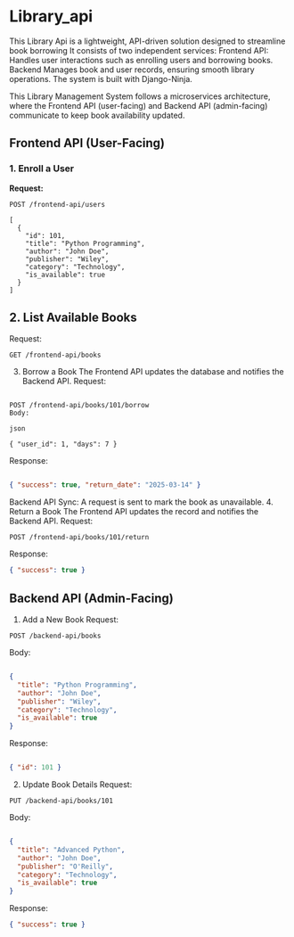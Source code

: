# Library_api
This Library Api is a lightweight, API-driven solution designed to streamline book borrowing It consists of two independent services:  Frontend API: Handles user interactions such as enrolling users and borrowing books. Backend Manages book and user records, ensuring smooth library operations. The system is built with Django-Ninja.


This Library Management System follows a microservices architecture, where the Frontend API (user-facing) and Backend API (admin-facing) communicate to keep book availability updated.


##  Frontend API (User-Facing)
### **1. Enroll a User**
**Request:**
```http
POST /frontend-api/users
```

```
[
  {
    "id": 101,
    "title": "Python Programming",
    "author": "John Doe",
    "publisher": "Wiley",
    "category": "Technology",
    "is_available": true
  }
]

```

## 2. List Available Books
Request:


```http
GET /frontend-api/books
```


3. Borrow a Book
The Frontend API updates the database and notifies the Backend API.
Request:

```http

POST /frontend-api/books/101/borrow
Body:

json

{ "user_id": 1, "days": 7 }
```
Response:

```json

{ "success": true, "return_date": "2025-03-14" }
```
Backend API Sync: A request is sent to mark the book as unavailable.
4. Return a Book
The Frontend API updates the record and notifies the Backend API.
Request:

```http
POST /frontend-api/books/101/return
````
Response:
```json
{ "success": true }
```
##  Backend API (Admin-Facing)
1. Add a New Book
Request:

```http
POST /backend-api/books
```

Body:

```json

{
  "title": "Python Programming",
  "author": "John Doe",
  "publisher": "Wiley",
  "category": "Technology",
  "is_available": true
}
```
Response:

```json

{ "id": 101 }
```

2. Update Book Details
Request:
```http
PUT /backend-api/books/101

```
Body:

```json

{
  "title": "Advanced Python",
  "author": "John Doe",
  "publisher": "O'Reilly",
  "category": "Technology",
  "is_available": true
}
```

Response:

```json
{ "success": true }
```

